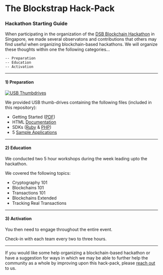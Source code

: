 # The Blockstrap Hack-Pack

### Hackathon Starting Guide

When participating in the organization of the [DSB Blockchain Hackathon](http://blockstrap.com/en/blog/dbs-blockchain-hack-de-brief/) in Singapore, we made several observatons and contributions that others may find useful when organizing blockchain-based hackathons. We will organize these thoughts within one the following categories...

```
-- Preparation
-- Education
-- Activation
```

-----

#### 1) Preparation

[![USB Thumbdrives](https://pbs.twimg.com/media/CES3kQ7WEAAAo66.jpg)](https://twitter.com/blockstrap/status/595802885037916160)

We provided USB thumb-drives containing the following files (included in this repository):

* Getting Started ([PDF](https://github.com/blockstrap/hack-pack/raw/master/GETTING_STARTED.pdf))
* HTML [Documentation](http://docs.blockstrap.com)
* SDKs ([Ruby](http://github.com/blockstrap/blockstrap-ruby) & [PHP](http://github.com/blockstrap/blockstrap-php))
* 5 [Sample Applications](https://github.com/blockstrap/hack-pack/tree/master/applications)

-----

#### 2) Education

We conducted two 5 hour workshops during the week leading upto the hackathon.

We covered the following topics:

* Cryptography 101
* Blockchains 101
* Transactions 101
* Blockchains Extended
* Tracking Real Transactions

-----

#### 3) Activation

You then need to engage throughout the entire event. 

Check-in with each team every two to three hours.

-----

If you would like some help organizing a blockchain-based hackathon or have a suggestion for ways in which we may be able to further help the community as a whole by improving upon this hack-pack, please [reach out](mailto:hello@blockstrap.com) to us.
